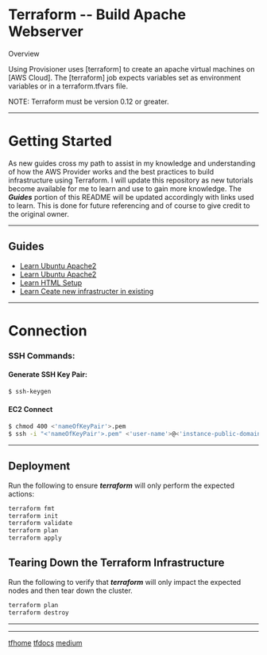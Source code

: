 # Terraform -- Build Apache Webserver

Overview

Using Provisioner uses [terraform] to create an apache virtual machines on [AWS Cloud]. The [terraform] job expects variables set as environment variables or in a terraform.tfvars file.

NOTE: Terraform must be version 0.12 or greater.

-----

# Getting Started

As new guides cross my path to assist in my knowledge and understanding of how the AWS Provider works and the best practices to build infrastructure using Terraform. I will update this repository as new tutorials become available for me to learn and use to gain more knowledge. The ***Guides*** portion of this README will be updated accordingly with links used to learn. This is done for future referencing and of course to give credit to the original owner.

---
## Guides
- [Learn Ubuntu Apache2](https://www.howtoforge.com/how-to-configure-apache-virtual-hosts-on-ubuntu-using-terraform/)
- [Learn Ubuntu Apache2](https://www.digitalocean.com/community/tutorials/how-to-install-the-apache-web-server-on-ubuntu-22-04)
- [Learn HTML Setup](https://opensource.com/article/18/2/apache-web-server-configuration)
- [Learn Ceate new infrastructer in existing](https://stackoverflow.com/questions/47665428/how-to-launch-ecs-in-an-existing-vpc-using-terraform)
---

# Connection

### SSH Commands:
#### Generate SSH Key Pair:
```bash
$ ssh-keygen
```

#### EC2 Connect
```bash
$ chmod 400 <'nameOfKeyPair'>.pem
$ ssh -i "<'nameOfKeyPair'>.pem" <'user-name'>@<'instance-public-domain'>
```
----



## Deployment

Run the following to ensure ***terraform*** will only perform the expected
actions:

```bash
terraform fmt
terraform init
terraform validate
terraform plan
terraform apply
```

## Tearing Down the Terraform Infrastructure

Run the following to verify that ***terraform*** will only impact the expected
nodes and then tear down the cluster.

```sh
terraform plan
terraform destroy
```

-------



---
[tfhome](https://www.terraform.io)
[tfdocs](https://registry.terraform.io/providers/hashicorp/aws/latest/docs)
[medium](https://medium.com/)